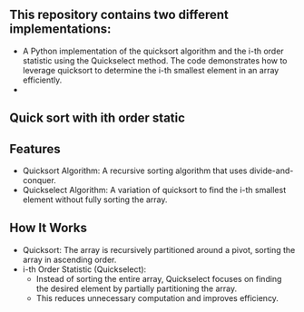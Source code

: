 ## This repository contains two different implementations:
* A Python implementation of the quicksort algorithm and the i-th order statistic using the Quickselect method. The code demonstrates how to leverage quicksort to determine the i-th smallest element in an array efficiently.
* 


## Quick sort with ith order static
## Features
  * Quicksort Algorithm: A recursive sorting algorithm that uses divide-and-conquer.
  * Quickselect Algorithm: A variation of quicksort to find the i-th smallest element without fully sorting the array.

## How It Works
  * Quicksort: The array is recursively partitioned around a pivot, sorting the array in ascending order.
  * i-th Order Statistic (Quickselect):
       * Instead of sorting the entire array, Quickselect focuses on finding the desired element by partially partitioning the array.
       * This reduces unnecessary computation and improves efficiency.

